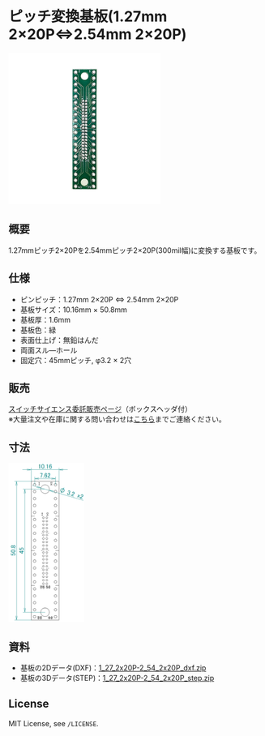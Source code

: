 # ピッチ変換基板(1.27mm 2×20P⇔2.54mm 2×20P)

<img src="/img/ProductImage_1000px.jpg" width="300px">

## 概要
1.27mmピッチ2×20Pを2.54mmピッチ2×20P(300mil幅)に変換する基板です。

## 仕様
- ピンピッチ：1.27mm 2×20P ⇔ 2.54mm 2×20P
- 基板サイズ：10.16mm × 50.8mm
- 基板厚：1.6mm
- 基板色：緑
- 表面仕上げ：無鉛はんだ
- 両面スル―ホール
- 固定穴：45mmピッチ, φ3.2 × 2穴


## 販売  
[スイッチサイエンス委託販売ページ](https://www.switch-science.com/catalog/7618/)（ボックスヘッダ付）  
※大量注文や在庫に関する問い合わせは[こちら](mailto:info.y2kb@gmail.com)までご連絡ください。


## 寸法
<img src="/img/dimension.png" width="150px">

## 資料
- 基板の2Dデータ(DXF)：<a href="https://github.com/y2kblog/PitchConvertPCB_1.27mm2x20P-2.54mm2x20P/raw/master/PCB_source/KiCad/dxf/1_27_2x20P-2_54_2x20P_dxf.zip" download="">1_27_2x20P-2_54_2x20P_dxf.zip</a>  
- 基板の3Dデータ(STEP)：<a href="https://github.com/y2kblog/PitchConvertPCB_1.27mm2x20P-2.54mm2x20P/raw/master/PCB_source/KiCad/step/1_27_2x20P-2_54_2x20P_step.zip" download="">1_27_2x20P-2_54_2x20P_step.zip</a>  

## License
MIT License, see `/LICENSE`.
